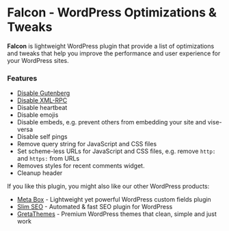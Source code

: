 # Falcon - WordPress Optimizations & Tweaks

**Falcon** is lightweight WordPress plugin that provide a list of optimizations and tweaks that help you improve the performance and user experience for your WordPress sites.

### Features

* [Disable Gutenberg](https://metabox.io/disable-gutenberg-without-using-plugins/)
* [Disable XML-RPC](https://deluxeblogtips.com/disable-xml-rpc-wordpress/)
* Disable heartbeat
* Disable emojis
* Disable embeds, e.g. prevent others from embedding your site and vise-versa
* Disable self pings
* Remove query string for JavaScript and CSS files
* Set scheme-less URLs for JavaScript and CSS files, e.g. remove `http:` and `https:` from URLs
* Removes styles for recent comments widget.
* Cleanup header

If you like this plugin, you might also like our other WordPress products:

- [Meta Box](https://metabox.io) - Lightweight yet powerful WordPress custom fields plugin
- [Slim SEO](https://wpslimseo.com) - Automated & fast SEO plugin for WordPress
- [GretaThemes](https://gretathemes.com) - Premium WordPress themes that clean, simple and just work
